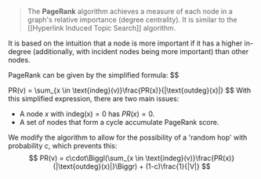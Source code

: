 > The **PageRank** algorithm achieves a measure of each node in a graph's relative importance (degree centrality). It is similar to the [[Hyperlink Induced Topic Search]] algorithm.

It is based on the intuition that a node is more important if it has a higher in-degree (additionally, with incident nodes being more important) than other nodes.

PageRank can be given by the simplified formula:
$$

PR(v) = \sum_{x \in \text{indeg}(v)}\frac{PR(x)}{|\text{outdeg}(x)|}
$$
With this simplified expression, there are two main issues:
- A node $x$ with $\text{indeg(x)} = 0$ has $PR(x) = 0$.
- A set of nodes that form a cycle accumulate PageRank score.

We modify the algorithm to allow for the possibility of a 'random hop' with probability $c$, which prevents this:
$$
PR(v) = c\cdot\Biggl(\sum_{x \in \text{indeg}(v)}\frac{PR(x)}{|\text{outdeg}(x)|}\Biggr)
+
(1-c)\frac{1}{|V|}
$$
